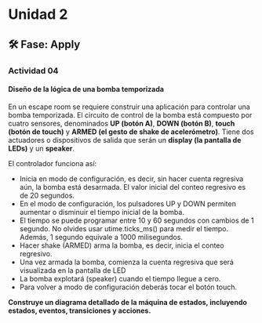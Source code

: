 # Unidad 2
## 🛠 Fase: Apply
### Actividad 04
#### Diseño de la lógica de una bomba temporizada
En un escape room se requiere construir una aplicación para controlar una bomba temporizada. El circuito de control de la bomba está compuesto por cuatro sensores, denominados **UP (botón A)**, **DOWN (botón B)**, **touch (botón de touch)** y **ARMED (el gesto de shake de acelerómetro)**. Tiene dos actuadores o dispositivos de salida que serán un **display (la pantalla de LEDs)** y un **speaker**.

El controlador funciona así:

- Inicia en modo de configuración, es decir, sin hacer cuenta regresiva aún, la bomba está desarmada. El valor inicial del conteo regresivo es de 20 segundos.
- En el modo de configuración, los pulsadores UP y DOWN permiten aumentar o disminuir el tiempo inicial de la bomba.
- El tiempo se puede programar entre 10 y 60 segundos con cambios de 1 segundo. No olvides usar utime.ticks_ms() para medir el tiempo. Además, 1 segundo equivale a 1000 milisegundos.
- Hacer shake (ARMED) arma la bomba, es decir, inicia el conteo regresivo.
- Una vez armada la bomba, comienza la cuenta regresiva que será visualizada en la pantalla de LED
- La bomba explotará (speaker) cuando el tiempo llegue a cero.
- Para volver a modo de configuración deberás tocar el botón touch.

**Construye un diagrama detallado de la máquina de estados, incluyendo estados, eventos, transiciones y acciones.**
